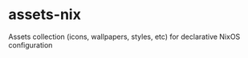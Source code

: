 # assets-nix
Assets collection (icons, wallpapers, styles, etc) for declarative NixOS configuration
